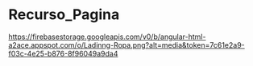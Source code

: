 # Recurso_Pagina
https://firebasestorage.googleapis.com/v0/b/angular-html-a2ace.appspot.com/o/Ladinng-Ropa.png?alt=media&token=7c61e2a9-f03c-4e25-b876-8f96049a9da4
